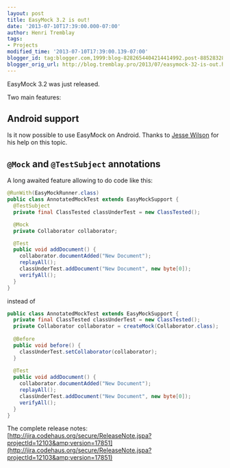 ```yaml
---
layout: post
title: EasyMock 3.2 is out!
date: '2013-07-10T17:39:00.000-07:00'
author: Henri Tremblay
tags:
- Projects
modified_time: '2013-07-10T17:39:00.139-07:00'
blogger_id: tag:blogger.com,1999:blog-8282654404214414992.post-8852832850552688160
blogger_orig_url: http://blog.tremblay.pro/2013/07/easymock-32-is-out.html
---
```


EasyMock 3.2 was just released.

Two main features:

## Android support

Is it now possible to use EasyMock on Android. 
Thanks to [Jesse Wilson](https://plus.google.com/+JesseWilson) for his help on this topic.

## `@Mock` and `@TestSubject` annotations

A long awaited feature allowing to do code like this:

```java
@RunWith(EasyMockRunner.class)
public class AnnotatedMockTest extends EasyMockSupport {
  @TestSubject
  private final ClassTested classUnderTest = new ClassTested();

  @Mock
  private Collaborator collaborator;

  @Test
  public void addDocument() {
    collaborator.documentAdded("New Document");
    replayAll();
    classUnderTest.addDocument("New Document", new byte[0]);
    verifyAll();
  }
}
```

instead of

```java
public class AnnotatedMockTest extends EasyMockSupport {
  private final ClassTested classUnderTest = new ClassTested();
  private Collaborator collaborator = createMock(Collaborator.class);
  
  @Before
  public void before() {
    classUnderTest.setCollaborator(collaborator);
  }
  
  @Test
  public void addDocument() {
    collaborator.documentAdded("New Document");
    replayAll();
    classUnderTest.addDocument("New Document", new byte[0]);
    verifyAll();
  }
}
```

The complete release notes: [http://jira.codehaus.org/secure/ReleaseNote.jspa?projectId=12103&amp;version=17851](http://jira.codehaus.org/secure/ReleaseNote.jspa?projectId=12103&amp;version=17851)

